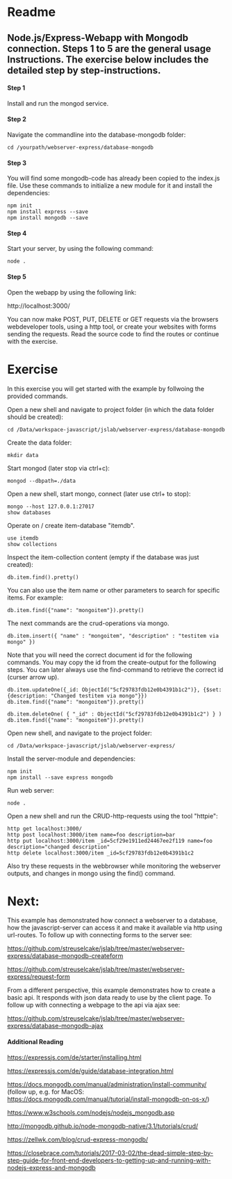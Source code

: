 # Readme

## Node.js/Express-Webapp with Mongodb connection. Steps 1 to 5 are the general usage Instructions. The exercise below includes the detailed step by step-instructions.

#### Step 1

Install and run the mongod service.

#### Step 2

Navigate the commandline into the database-mongodb folder:

    cd /yourpath/webserver-express/database-mongodb

#### Step 3

You will find some mongodb-code has already been copied to the index.js file. Use these commands to initialize a new module for it and install the dependencies:

    npm init  
    npm install express --save
    npm install mongodb --save

#### Step 4

Start your server, by using the following command:

    node .

#### Step 5

Open the webapp by using the following link:

http://localhost:3000/

You can now make POST, PUT, DELETE or GET requests via the browsers webdeveloper tools, using a http tool, or create your websites with forms sending the requests. Read the source code to find the routes or continue with the exercise.


# Exercise

In this exercise you will get started with the example by follwoing the provided commands.

Open a new shell and navigate to project folder (in which the data folder should be created):

    cd /Data/workspace-javascript/jslab/webserver-express/database-mongodb

Create the data folder:

    mkdir data

Start mongod (later stop via ctrl+c):

    mongod --dbpath=./data

Open a new shell, start mongo, connect (later use ctrl+ to stop):

    mongo --host 127.0.0.1:27017
    show databases

Operate on / create item-database "itemdb".

    use itemdb
    show collections

Inspect the item-collection content (empty if the database was just created):

    db.item.find().pretty()

You can also use the item name or other parameters to search for specific items. For example:

    db.item.find({"name": "mongoitem"}).pretty()

The next commands are the crud-operations via mongo.

    db.item.insert({ "name" : "mongoitem", "description" : "testitem via mongo" })


Note that you will need the correct document id for the following commands. You may copy the id from the create-output for the following steps. You can later always use the find-command to retrieve the correct id (curser arrow up).

    db.item.updateOne({_id: ObjectId("5cf29783fdb12e0b4391b1c2")}, {$set: {description: "Changed testitem via mongo"}})
    db.item.find({"name": "mongoitem"}).pretty()

    db.item.deleteOne( { "_id" : ObjectId("5cf29783fdb12e0b4391b1c2") } )
    db.item.find({"name": "mongoitem"}).pretty()


Open new shell, and navigate to the project folder:

    cd /Data/workspace-javascript/jslab/webserver-express/

Install the server-module and dependencies:

    npm init
    npm install --save express mongodb

Run web server:

    node .

Open a new shell and run the CRUD-http-requests using the tool "httpie":

    http get localhost:3000/
    http post localhost:3000/item name=foo description=bar
    http put localhost:3000/item _id=5cf29e1911ed24467ee2f119 name=foo description="changed description"
    http delete localhost:3000/item _id=5cf29783fdb12e0b4391b1c2

Also try these requests in the webbrowser while monitoring the webserver outputs, and changes in mongo using the find() command.

# Next:

This example has demonstrated how connect a webserver to a database, how the javascript-server can access it and make it available via http using url-routes. To follow up with connecting forms to the server see:

https://github.com/streuselcake/jslab/tree/master/webserver-express/database-mongodb-createform

https://github.com/streuselcake/jslab/tree/master/webserver-express/request-form


From a different perspective, this example demonstrates how to create a basic api. It responds with json data ready to use by the client page. To follow up with connecting a webpage to the api via ajax see:

https://github.com/streuselcake/jslab/tree/master/webserver-express/database-mongodb-ajax


#### Additional Reading

https://expressjs.com/de/starter/installing.html

https://expressjs.com/de/guide/database-integration.html

https://docs.mongodb.com/manual/administration/install-community/ (follow up, e.g. for MacOS: https://docs.mongodb.com/manual/tutorial/install-mongodb-on-os-x/)

https://www.w3schools.com/nodejs/nodejs_mongodb.asp

http://mongodb.github.io/node-mongodb-native/3.1/tutorials/crud/

https://zellwk.com/blog/crud-express-mongodb/

https://closebrace.com/tutorials/2017-03-02/the-dead-simple-step-by-step-guide-for-front-end-developers-to-getting-up-and-running-with-nodejs-express-and-mongodb
